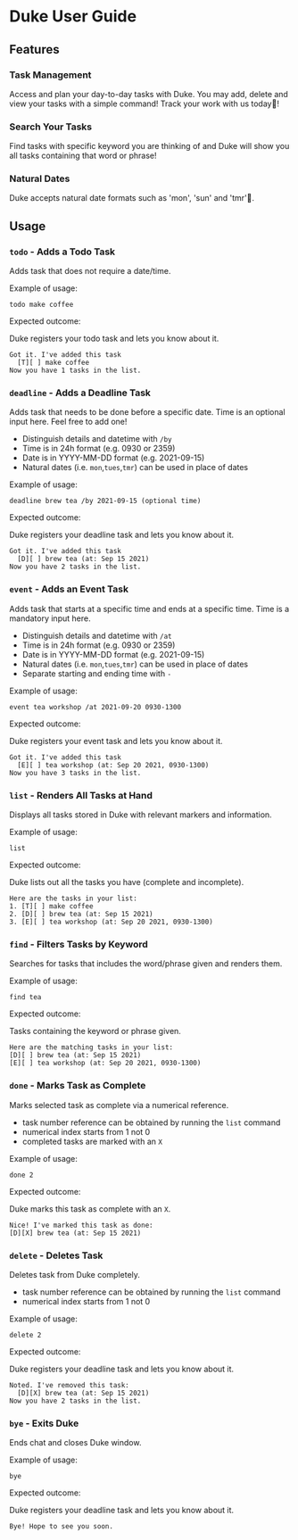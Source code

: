 # Duke User Guide

## Features 

### Task Management

Access and plan your day-to-day tasks with Duke. 
You may add, delete and view your tasks with a simple command! 
Track your work with us today:star_struck:! 

### Search Your Tasks

Find tasks with specific keyword you are thinking of and Duke will show you all tasks containing that word or phrase!

### Natural Dates

Duke accepts natural date formats such as 'mon', 'sun' and 'tmr':partying_face:.

## Usage

### `todo` - Adds a Todo Task
Adds task that does not require a date/time.

Example of usage: 

`todo make coffee`

Expected outcome:

Duke registers your todo task and lets you know about it.

```
Got it. I've added this task
  [T][ ] make coffee
Now you have 1 tasks in the list.
```

### `deadline` - Adds a Deadline Task

Adds task that needs to be done before a specific date. 
Time is an optional input here. Feel free to add one!

- Distinguish details and datetime with `/by`
- Time is in 24h format (e.g. 0930 or 2359)
- Date is in YYYY-MM-DD format (e.g. 2021-09-15)
- Natural dates (i.e. `mon`,`tues`,`tmr`) can be used in place of dates

Example of usage:

`deadline brew tea /by 2021-09-15 (optional time)`

Expected outcome:

Duke registers your deadline task and lets you know about it.

```
Got it. I've added this task
  [D][ ] brew tea (at: Sep 15 2021)
Now you have 2 tasks in the list.
```
### `event` - Adds an Event Task

Adds task that starts at a specific time and ends at a specific time. Time is a mandatory input here.

- Distinguish details and datetime with `/at`
- Time is in 24h format (e.g. 0930 or 2359)
- Date is in YYYY-MM-DD format (e.g. 2021-09-15)
- Natural dates (i.e. `mon`,`tues`,`tmr`) can be used in place of dates
- Separate starting and ending time with `-`

Example of usage:

`event tea workshop /at 2021-09-20 0930-1300`

Expected outcome:

Duke registers your event task and lets you know about it.

```
Got it. I've added this task
  [E][ ] tea workshop (at: Sep 20 2021, 0930-1300)
Now you have 3 tasks in the list.
```
### `list` - Renders All Tasks at Hand

Displays all tasks stored in Duke with relevant markers and information.

Example of usage:

`list`

Expected outcome:

Duke lists out all the tasks you have (complete and incomplete).

```
Here are the tasks in your list:
1. [T][ ] make coffee
2. [D][ ] brew tea (at: Sep 15 2021)
3. [E][ ] tea workshop (at: Sep 20 2021, 0930-1300)
```

### `find` - Filters Tasks by Keyword

Searches for tasks that includes the word/phrase given and renders them.

Example of usage:

`find tea`

Expected outcome:

Tasks containing the keyword or phrase given.
```
Here are the matching tasks in your list:
[D][ ] brew tea (at: Sep 15 2021)
[E][ ] tea workshop (at: Sep 20 2021, 0930-1300)
```

### `done` - Marks Task as Complete

Marks selected task as complete via a numerical reference.

- task number reference can be obtained by running the `list` command
- numerical index starts from 1 not 0
- completed tasks are marked with an `X`

Example of usage:

`done 2`

Expected outcome:

Duke marks this task as complete with an `X`.

```
Nice! I've marked this task as done:
[D][X] brew tea (at: Sep 15 2021)
```

### `delete` - Deletes Task

Deletes task from Duke completely.
- task number reference can be obtained by running the `list` command
- numerical index starts from 1 not 0

Example of usage:

`delete 2`

Expected outcome:

Duke registers your deadline task and lets you know about it.

```
Noted. I've removed this task:
  [D][X] brew tea (at: Sep 15 2021)
Now you have 2 tasks in the list.
```

### `bye` - Exits Duke

Ends chat and closes Duke window.

Example of usage:

`bye`

Expected outcome:

Duke registers your deadline task and lets you know about it.

```
Bye! Hope to see you soon.
```